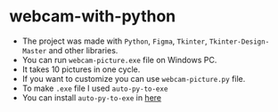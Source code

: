 # webcam-with-python
* The project was made with `Python`, `Figma`, `Tkinter`, `Tkinter-Design-Master` and other libraries.
* You can run `webcam-picture.exe` file on Windows PC. 
* It takes 10 pictures in one cycle.
* If you want to customize you can use `webcam-picture.py` file.
* To make `.exe` file I used `auto-py-to-exe` 
* You can install `auto-py-to-exe` in <a href="https://pypi.org/project/auto-py-to-exe/">here</a>
